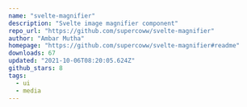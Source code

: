```yaml
---
name: "svelte-magnifier"
description: "Svelte image magnifier component"
repo_url: "https://github.com/supercoww/svelte-magnifier"
author: "Ambar Mutha"
homepage: "https://github.com/supercoww/svelte-magnifier#readme"
downloads: 67
updated: "2021-10-06T08:20:05.624Z"
github_stars: 8
tags: 
  - ui
  - media
---
```

